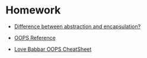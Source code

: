 # Homework

- [Difference between abstraction and encapsulation?](https://stackoverflow.com/questions/742341/difference-between-abstraction-and-encapsulation)

- [OOPS Reference](https://www.codingninjas.com/studio/guided-paths/basics-of-c/content/118817/offering/1382190)

- [Love Babbar OOPS CheatSheet](https://whimsical.com/object-oriented-programming-cheatsheet-by-love-babbar-YbSgLatbWQ4R5paV7EgqFw)
